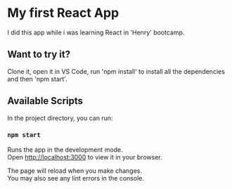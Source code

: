 # My first React App

I did this app while i was learning React in 'Henry' bootcamp.

## Want to try it?
Clone it, open it in VS Code, run 'npm install' to install all the dependencies and then 'npm start'.

## Available Scripts

In the project directory, you can run:

### `npm start`

Runs the app in the development mode.\
Open [http://localhost:3000](http://localhost:3000) to view it in your browser.

The page will reload when you make changes.\
You may also see any lint errors in the console.

